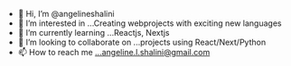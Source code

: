 - 👋 Hi, I’m @angelineshalini
- 👀 I’m interested in ...Creating webprojects with exciting new languages
- 🌱 I’m currently learning ...Reactjs, Nextjs
- 💞️ I’m looking to collaborate on ...projects using React/Next/Python
- 📫 How to reach me ...angeline.l.shalini@gmail.com

<!---
angelineshalini/angelineshalini is a ✨ special ✨ repository because its `README.md` (this file) appears on your GitHub profile.
You can click the Preview link to take a look at your changes.
--->
